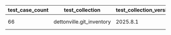 | test_case_count | test_collection | test_collection_version | test_component | test_date | test_failed | test_details_link |
| --- | --- | --- | --- | --- | --- | --- |
| 66 | dettonville.git_inventory | 2025.8.1 | update_inventory | 2025-08-14T01:20:40Z | True | [test details](./update_inventory/test.results/test-results.md) |
